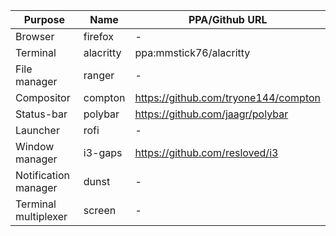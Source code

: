 | Purpose              | Name      | PPA/Github URL                       |
|----------------------|-----------|--------------------------------------|
| Browser              | firefox   | -                                    |
| Terminal             | alacritty | ppa:mmstick76/alacritty              |
| File manager         | ranger    | -                                    |
| Compositor           | compton   | https://github.com/tryone144/compton |
| Status-bar           | polybar   | https://github.com/jaagr/polybar     |
| Launcher             | rofi      | -                                    |
| Window manager       | i3-gaps   | https://github.com/resloved/i3       |
| Notification manager | dunst     | -                                    |
| Terminal multiplexer | screen    | -                                    |

